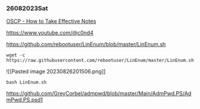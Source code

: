 ### 26082023Sat

[OSCP - How to Take Effective Notes](https://youtu.be/yYmDQY1zKKE?list=PLDrNMcTNhhYqZU1ySROli7Oc08mxe1tZR)

https://www.youtube.com/@c0nd4

https://github.com/rebootuser/LinEnum/blob/master/LinEnum.sh

```
wget -c https://raw.githubusercontent.com/rebootuser/LinEnum/master/LinEnum.sh
```

![[Pasted image 20230826201506.png]]

```
bash LinEnum.sh
```

https://github.com/GreyCorbel/admpwd/blob/master/Main/AdmPwd.PS/AdmPwd.PS.psd1

